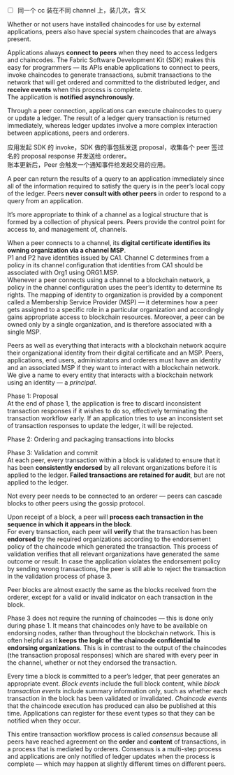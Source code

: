 - [ ] 同一个 cc 装在不同 channel 上，装几次，含义

Whether or not users have installed chaincodes for use by external applications, peers also have special system chaincodes that are always present.

Applications always **connect to peers** when they need to access ledgers and chaincodes. The Fabric Software Development Kit (SDK) makes this easy for programmers — its APIs enable applications to connect to peers, invoke chaincodes to generate transactions, submit transactions to the network that will get ordered and committed to the distributed ledger, and **receive events** when this process is complete.  
The application is **notified asynchronously**.

Through a peer connection, applications can execute chaincodes to query or update a ledger. The result of a ledger query transaction is returned immediately, whereas ledger updates involve a more complex interaction between applications, peers and orderers.

应用发起 SDK 的 invoke，SDK 做的事包括发送 proposal，收集各个 peer 签过名的 proposal response 并发送给 orderer。  
账本更新后，Peer 会触发一个通知事件给发起交易的应用。  

A peer can return the results of a query to an application immediately since all of the information required to satisfy the query is in the peer’s local copy of the ledger. Peers **never consult with other peers** in order to respond to a query from an application.

It’s more appropriate to think of a channel as a logical structure that is formed by a collection of physical peers. Peers provide the control point for access to, and management of, channels.

When a peer connects to a channel, its **digital certificate identifies its owning organization via a channel MSP**.  
P1 and P2 have identities issued by CA1. Channel C determines from a policy in its channel configuration that identities from CA1 should be associated with Org1 using ORG1.MSP.  
Whenever a peer connects using a channel to a blockchain network, a policy in the channel configuration uses the peer’s identity to determine its rights. The mapping of identity to organization is provided by a component called a Membership Service Provider (MSP) — it determines how a peer gets assigned to a specific role in a particular organization and accordingly gains appropriate access to blockchain resources. Moreover, a peer can be owned only by a single organization, and is therefore associated with a single MSP. 

Peers as well as everything that interacts with a blockchain network acquire their organizational identity from their digital certificate and an MSP. Peers, applications, end users, administrators and orderers must have an identity and an associated MSP if they want to interact with a blockchain network.  
We give a name to every entity that interacts with a blockchain network using an identity — a *principal*.  

Phase 1: Proposal  
At the end of phase 1, the application is free to discard inconsistent transaction responses if it wishes to do so, effectively terminating the transaction workflow early. If an application tries to use an inconsistent set of transaction responses to update the ledger, it will be rejected.  

Phase 2: Ordering and packaging transactions into blocks

Phase 3: Validation and commit  
At each peer, every transaction within a block is validated to ensure that it has been **consistently endorsed** by all relevant organizations before it is applied to the ledger. **Failed transactions are retained for audit**, but are not applied to the ledger.

Not every peer needs to be connected to an orderer — peers can cascade blocks to other peers using the gossip protocol.

Upon receipt of a block, a peer will **process each transaction in the sequence in which it appears in the block**.  
For every transaction, each peer will **verify** that the transaction has been **endorsed** by the required organizations according to the endorsement policy of the chaincode which generated the transaction. This process of validation verifies that all relevant organizations have generated the same outcome or result. In case the application violates the endorsement policy by sending wrong transactions, the peer is still able to reject the transaction in the validation process of phase 3.

Peer blocks are almost exactly the same as the blocks received from the orderer, except for a valid or invalid indicator on each transaction in the block.

Phase 3 does not require the running of chaincodes — this is done only during phase 1. It means that chaincodes only have to be available on endorsing nodes, rather than throughout the blockchain network. This is often helpful as it **keeps the logic of the chaincode confidential to endorsing organizations**. This is in contrast to the output of the chaincodes (the transaction proposal responses) which are shared with every peer in the channel, whether or not they endorsed the transaction. 

Every time a block is committed to a peer’s ledger, that peer generates an appropriate event. *Block events* include the full block content, while *block transaction events* include summary information only, such as whether each transaction in the block has been validated or invalidated. *Chaincode events* that the chaincode execution has produced can also be published at this time. Applications can register for these event types so that they can be notified when they occur.

This entire transaction workflow process is called *consensus* because all peers have reached agreement on the **order** and **content** of transactions, in a process that is mediated by orderers. Consensus is a multi-step process and applications are only notified of ledger updates when the process is complete — which may happen at slightly different times on different peers.